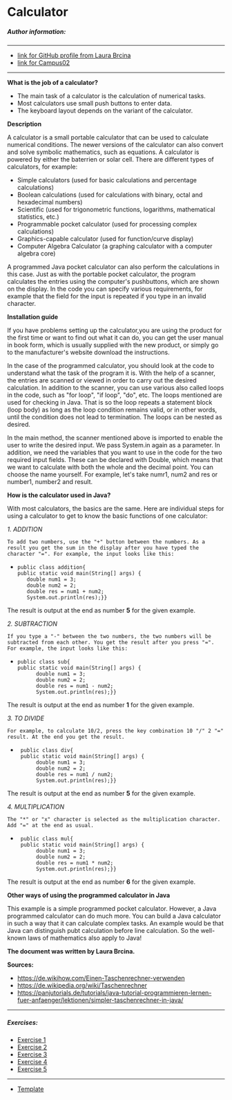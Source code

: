 # Calculator

##### Author information:
___
* [link for GitHub profile from Laura Brcina](https://github.com/laurabrcina/bsd22_brcina_laura.git)
* [link for Campus02](https://www.campus02.at)
___

**What is the job of a calculator?**
*  The main task of a calculator is the calculation of numerical tasks.
*  Most calculators use small push buttons to enter data.
*  The keyboard layout depends on the variant of the calculator.

**Description**

A calculator is a small portable calculator that can be used to calculate numerical conditions. The newer versions of the calculator can also convert and solve symbolic mathematics, such as equations. A calculator is powered by either the baterrien or solar cell.
There are different types of calculators, for example:
* Simple calculators (used for basic calculations and percentage calculations)
* Boolean calculations (used for calculations with binary, octal and hexadecimal numbers)
* Scientific (used for trigonometric functions, logarithms, mathematical statistics, etc.)
* Programmable pocket calculator (used for processing complex calculations)
* Graphics-capable calculator (used for function/curve display)
* Computer Algebra Calculator (a graphing calculator with a computer algebra core)

 A programmed Java pocket calculator can also perform the calculations in this case. Just as with the portable pocket calculator, the program calculates the entries using the computer's pushbuttons, which are shown on the display. In the code you can specify various requirements, for example that the field for the input is repeated if you type in an invalid character.

 **Installation guide**

If you have problems setting up the calculator,you are using the product for the first time or want to find out what it can do, you can get the user manual in book form, which is usually supplied with the new product, or simply go to the manufacturer's website download the instructions.

In the case of the programmed calculator, you should look at the code to understand what the task of the program it is. With the help of a scanner, the entries are scanned or viewed in order to carry out the desired calculation. In addition to the scanner, you can use various also called loops in the code, such as "for loop", "if loop", "do", etc. The loops mentioned are used for checking in Java. That is so the loop repeats a statement block (loop body) as long as the loop condition remains valid, or in other words, until the condition does not lead to termination. The loops can be nested as desired.

In the main method, the scanner mentioned above is imported to enable the user to write the desired input. We pass System.in again as a parameter. In addition, we need the variables that you want to use in the code for the two required input fields. These can be declared with Double, which means that we want to calculate with both the whole and the decimal point. You can choose the name yourself. For example, let's take numr1, num2 and res or number1, number2 and result.

**How is the calculator used in Java?**

With most calculators, the basics are the same. Here are individual steps for using a calculator to get to know the basic functions of one calculator:

*1. ADDITION*

    To add two numbers, use the "+" button between the numbers. As a result you get the sum in the display after you have typed the character "=". For example, the input looks like this:
   *     public class addition{
         public static void main(String[] args) {
            double num1 = 3;
            double num2 = 2;
            double res = num1 + num2;
            System.out.println(res);}}

The result is output at the end as number **5** for the given example.

*2. SUBTRACTION*

    If you type a "-" between the two numbers, the two numbers will be subtracted from each other. You get the result after you press "=". For example, the input looks like this:
*     public class sub{
      public static void main(String[] args) {
            double num1 = 3;
            double num2 = 2;
            double res = num1 - num2;
            System.out.println(res);}}

The result is output at the end as number **1** for the given example.

*3. TO DIVIDE*

    For example, to calculate 10/2, press the key combination 10 "/" 2 "=" result. At the end you get the result.
*      public class div{
       public static void main(String[] args) {
            double num1 = 3;
            double num2 = 2;
            double res = num1 / num2;
            System.out.println(res);}}

The result is output at the end as number **5** for the given example.

*4. MULTIPLICATION*

    The "*" or "x" character is selected as the multiplication character. Add "=" at the end as usual.
*      public class mul{
       public static void main(String[] args) {
            double num1 = 3;
            double num2 = 2;
            double res = num1 * num2;
            System.out.println(res);}}
The result is output at the end as number **6** for the given example.

**Other ways of using the programmed calculator in Java**

This example is a simple programmed pocket calculator. However, a Java programmed calculator can do much more. You can build a Java calculator in such a way that it can calculate complex tasks. An example would be that Java can distinguish pubt calculation before line calculation. So the well-known laws of mathematics also apply to Java!

**The document was written by Laura Brcina.**

**Sources:**
* https://de.wikihow.com/Einen-Taschenrechner-verwenden
* https://de.wikipedia.org/wiki/Taschenrechner
* https://panjutorials.de/tutorials/java-tutorial-programmieren-lernen-fuer-anfaenger/lektionen/simpler-taschenrechner-in-java/
___
##### Exercises:
* [Exercise 1](exercise1.md)
* [Exercise 2](exercise2.md)
* [Exercise 3](exercise3.md)
* [Exercise 4](exercise4.md)
* [Exercise 5](exercise5.md)

___
* [Template](src/main/resources/log4j2.xml.template)